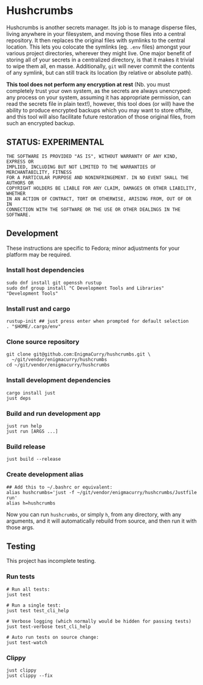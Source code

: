 # Hushcrumbs

Hushcrumbs is another secrets manager. Its job is to manage disperse
files, living anywhere in your filesystem, and moving those files into
a central repository. It then replaces the original files with
symlinks to the central location. This lets you colocate the symlinks
(eg. `.env` files) amongst your various project directories, wherever
they might live. One major benefit of storing all of your secrets in a
centralized directory, is that it makes it trivial to wipe them all,
en masse. Additionally, `git` will never commit the contents of any
symlink, but can still track its location (by relative or absolute
path).

**This tool does not perform any encryption at rest** (Nb. you must
completely trust your own system, as the secrets are always
unencryped: any process on your system, assuming it has appropriate
permission, can read the secrets file in plain text!), however, this
tool does (or will) have the ability to produce encrypted backups
which you may want to store offsite, and this tool will also
facilitate future restoration of those original files, from such an
encrypted backup. 

## STATUS: EXPERIMENTAL

```
THE SOFTWARE IS PROVIDED "AS IS", WITHOUT WARRANTY OF ANY KIND, EXPRESS OR
IMPLIED, INCLUDING BUT NOT LIMITED TO THE WARRANTIES OF MERCHANTABILITY, FITNESS
FOR A PARTICULAR PURPOSE AND NONINFRINGEMENT. IN NO EVENT SHALL THE AUTHORS OR
COPYRIGHT HOLDERS BE LIABLE FOR ANY CLAIM, DAMAGES OR OTHER LIABILITY, WHETHER
IN AN ACTION OF CONTRACT, TORT OR OTHERWISE, ARISING FROM, OUT OF OR IN
CONNECTION WITH THE SOFTWARE OR THE USE OR OTHER DEALINGS IN THE SOFTWARE.
```


## Development

These instructions are specific to Fedora; minor adjustments for your
platform may be required.

### Install host dependencies

```
sudo dnf install git openssh rustup
sudo dnf group install "C Development Tools and Libraries" "Development Tools"
```

### Install rust and cargo

```
rustup-init ## just press enter when prompted for default selection
. "$HOME/.cargo/env"
```

### Clone source repository

```
git clone git@github.com:EnigmaCurry/hushcrumbs.git \
  ~/git/vendor/enigmacurry/hushcrumbs
cd ~/git/vendor/enigmacurry/hushcrumbs
```

### Install development dependencies

```
cargo install just
just deps
```

### Build and run development app

```
just run help
just run [ARGS ...]
```

### Build release

```
just build --release
```

### Create development alias

```
## Add this to ~/.bashrc or equivalent:
alias hushcrumbs='just -f ~/git/vendor/enigmacurry/hushcrumbs/Justfile run'
alias h=hushcrumbs
```

Now you can run `hushcrumbs`, or simply `h`, from any directory, with
any arguments, and it will automatically rebuild from source, and then
run it with those args.

## Testing

This project has incomplete testing.

### Run tests

```
# Run all tests:
just test

# Run a single test:
just test test_cli_help

# Verbose logging (which normally would be hidden for passing tests)
just test-verbose test_cli_help

# Auto run tests on source change:
just test-watch
```

### Clippy

```
just clippy
just clippy --fix
```
